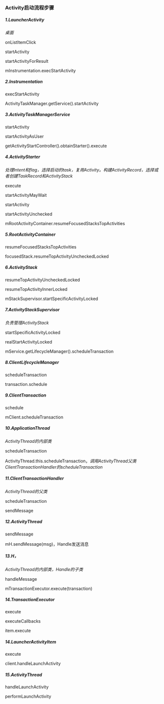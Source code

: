 ### Activity启动流程步骤

##### 1.LauncherActivity

*桌面*

onListItemClick

startActivity

startActivityForResult

mInstrumentation.execStartActivity

##### 2.Instrumentation

execStartActivity

ActivityTaskManager.getService().startActivity

##### 3.ActivityTaskManagerService

startActivity

startActivityAsUser

getActivityStartController().obtainStarter().execute

##### 4.ActivityStarter

*处理Intent和flag，选择启动的task，复用Activity。构建ActivityRecord，选择或者创建TaskRecord和ActivityStack*

execute

startActivityMayWait

startActivity

startActivityUnchecked

mRootActivityContainer.resumeFocusedStacksTopActivities

##### 5.RootActivityContainer

resumeFocusedStacksTopActivities

focusedStack.resumeTopActivityUncheckedLocked

##### 6.ActivityStack

resumeTopActivityUncheckedLocked

resumeTopActivityInnerLocked

mStackSupervisor.startSpecificActivityLocked

##### 7.ActivityStackSupervisor

*负责管理ActivityStack*

startSpecificActivityLocked

realStartActivityLocked

mService.getLifecycleManager().scheduleTransaction

##### 8.ClientLifecycleManager

scheduleTransaction

transaction.schedule

##### 9.ClientTransaction

schedule

mClient.scheduleTransaction

##### 10.ApplicationThread

*ActivityThread的内部类*

scheduleTransaction

ActivityThread.this.scheduleTransaction，*调用ActivityThread父类ClientTransactionHandler的scheduleTransaction*

##### 11.ClientTransactionHandler

*ActivityThread的父类*

scheduleTransaction

sendMessage

##### 12.ActivityThread

sendMessage

mH.sendMessage(msg)，Handle发送消息

##### 13.H，

*ActivityThread的内部类，Handle的子类*

handleMessage

mTransactionExecutor.execute(transaction)

##### 14.TransactionExecutor

execute

executeCallbacks

item.execute

##### 14.LauncherActivityItem

execute

client.handleLaunchActivity

##### 15.ActivityThread

handleLaunchActivity

performLaunchActivity